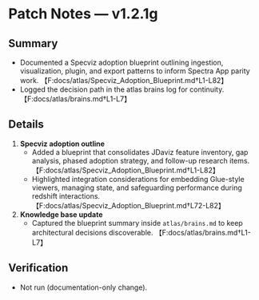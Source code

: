 # Patch Notes — v1.2.1g

## Summary
- Documented a Specviz adoption blueprint outlining ingestion, visualization, plugin, and export patterns to inform Spectra App parity work. 【F:docs/atlas/Specviz_Adoption_Blueprint.md†L1-L82】
- Logged the decision path in the atlas brains log for continuity. 【F:docs/atlas/brains.md†L1-L7】

## Details
1. **Specviz adoption outline**
   - Added a blueprint that consolidates JDaviz feature inventory, gap analysis, phased adoption strategy, and follow-up research items. 【F:docs/atlas/Specviz_Adoption_Blueprint.md†L1-L82】
   - Highlighted integration considerations for embedding Glue-style viewers, managing state, and safeguarding performance during redshift interactions. 【F:docs/atlas/Specviz_Adoption_Blueprint.md†L72-L82】
2. **Knowledge base update**
   - Captured the blueprint summary inside `atlas/brains.md` to keep architectural decisions discoverable. 【F:docs/atlas/brains.md†L1-L7】

## Verification
- Not run (documentation-only change).
